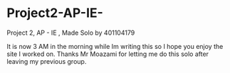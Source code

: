 # Project2-AP-IE-
Project 2, AP - IE , Made Solo by 401104179

It is now 3 AM in the morning while Im writing this so I hope you enjoy the site I worked on. Thanks Mr Moazami for letting me do this solo after leaving my previous group.
